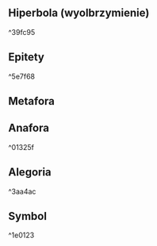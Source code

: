 
## Hiperbola (wyolbrzymienie)

^39fc95


## Epitety

^5e7f68

## Metafora

## Anafora

^01325f

## Alegoria

^3aa4ac

## Symbol

^1e0123

